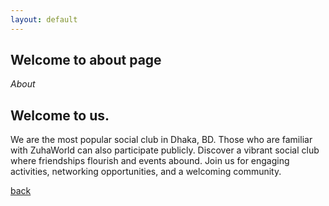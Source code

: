 ```yaml
---
layout: default
---
```


## Welcome to about page

_About_
<h2>Welcome to us.</h2>
<p>We are the most popular social club in Dhaka, BD. Those who are familiar with ZuhaWorld can also participate publicly. Discover a vibrant social club where friendships flourish and events abound. Join us for engaging activities, networking opportunities, and a welcoming community.</p>

[back](./)

